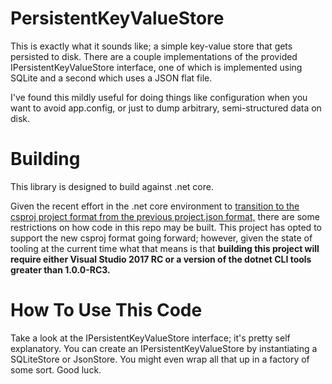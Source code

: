 # PersistentKeyValueStore
This is exactly what it sounds like; a simple key-value store that gets persisted to disk.  There are a couple implementations 
of the provided IPersistentKeyValueStore interface, one of which is implemented using SQLite and a second which uses a JSON 
flat file.

I've found this mildly useful for doing things like configuration when you want to avoid app.config, or just to dump 
arbitrary, semi-structured data on disk.

# Building
This library is designed to build against .net core.

Given the recent effort in the .net core environment to [transition to the csproj project format from the previous
project.json format,](https://blogs.msdn.microsoft.com/dotnet/2016/11/16/announcing-net-core-tools-msbuild-alpha/) 
there are some restrictions on how code in this repo may be built.  This project has opted to support the new csproj 
format going forward; however, given the state of tooling at the current time what that means is 
that **building this project will require either Visual Studio 2017 RC or a version of the dotnet CLI tools greater than 1.0.0-RC3.**

# How To Use This Code
Take a look at the IPersistentKeyValueStore interface; it's pretty self explanatory.  You can create an IPersistentKeyValueStore
by instantiating a SQLiteStore or JsonStore.  You might even wrap all that up in a factory of some sort.  Good luck.
